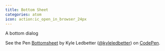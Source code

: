 ```yaml
---
title: Bottom Sheet
categories: atom
icon: action:ic_open_in_browser_24px
---
```


A bottom dialog
<!-- more -->

<p data-height="447" data-theme-id="22345" data-slug-hash="LGoZJj" data-default-tab="result" data-user="kyleledbetter" class='codepen'>See the Pen <a href='http://codepen.io/kyleledbetter/pen/LGoZJj/'>Bottomsheet</a> by Kyle Ledbetter (<a href='http://codepen.io/kyleledbetter'>@kyleledbetter</a>) on <a href='http://codepen.io'>CodePen</a>.</p>
<script async src="//assets.codepen.io/assets/embed/ei.js"></script>
